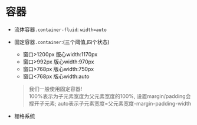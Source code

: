 # 容器

- 流体容器`.container-fluid`: `width=auto`
- 固定容器`.container`:(三个阈值,四个状态)
    - 窗口>1200px 版心width:1170px
    - 窗口>992px 版心width:970px
    - 窗口>768px 版心width:750px
    - 窗口<768px 版心width:auto

    > 我们一般使用固定容器!    
    > 100%表示为子元素宽度为父元素宽度的100%, 设置margin/padding会撑开子元素;
    > auto表示子元素宽度=父元素宽度-margin-padding-width

- 栅格系统

